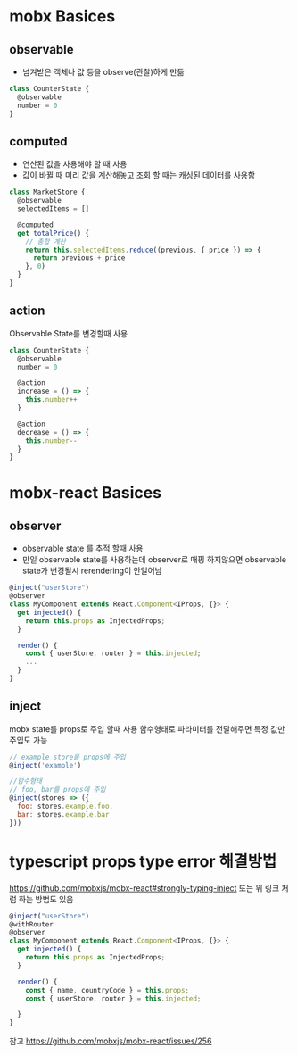 # mobx Basices

## observable

- 넘겨받은 객체나 값 등을 observe(관찰)하게 만듦

```javascript
class CounterState {
  @observable
  number = 0
}
```

## computed

- 연산된 값을 사용해야 할 때 사용
- 값이 바뀔 때 미리 값을 계산해놓고 조회 할 때는 캐싱된 데이터를 사용함

```javascript
class MarketStore {
  @observable
  selectedItems = []

  @computed
  get totalPrice() {
    // 총합 계산
    return this.selectedItems.reduce((previous, { price }) => {
      return previous + price
    }, 0)
  }
}
```

## action

Observable State를 변경할때 사용

```javascript
class CounterState {
  @observable
  number = 0

  @action
  increase = () => {
    this.number++
  }

  @action
  decrease = () => {
    this.number--
  }
}
```

# mobx-react Basices

## observer

- observable state 를 추적 할때 사용
- 만일 observable state를 사용하는데 observer로 매핑 하지않으면 observable state가 변경될시 rerendering이 안일어남

```javascript
@inject("userStore")
@observer
class MyComponent extends React.Component<IProps, {}> {
  get injected() {
    return this.props as InjectedProps;
  }

  render() {
    const { userStore, router } = this.injected;
    ...
  }
}
```

## inject

mobx state를 props로 주입 할때 사용 함수형태로 파라미터를 전달해주면 특정 값만 주입도 가능

```javascript
// example store을 props에 주입
@inject('example')

//함수형태
// foo, bar를 props에 주입
@inject(stores => ({
  foo: stores.example.foo,
  bar: stores.example.bar
}))
```

# typescript props type error 해결방법

https://github.com/mobxjs/mobx-react#strongly-typing-inject
또는 위 링크 처럼 하는 방법도 있음

```javascript
@inject("userStore")
@withRouter
@observer
class MyComponent extends React.Component<IProps, {}> {
  get injected() {
    return this.props as InjectedProps;
  }

  render() {
    const { name, countryCode } = this.props;
    const { userStore, router } = this.injected;

  }
}
```

참고 https://github.com/mobxjs/mobx-react/issues/256
